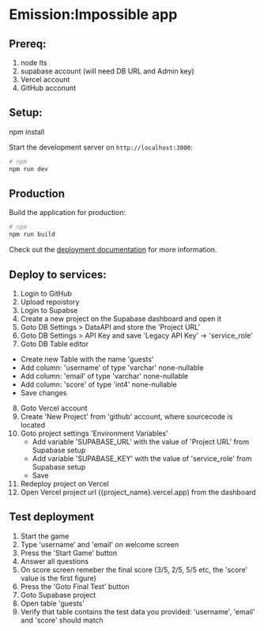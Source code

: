 # Emission:Impossible app

## Prereq:
1. node lts
2. supabase account (will need DB URL and Admin key)
3. Vercel account
4. GitHub acconunt

## Setup:
npm install

Start the development server on `http://localhost:3000`:

```bash
# npm
npm run dev
```

## Production

Build the application for production:

```bash
# npm
npm run build
```

Check out the [deployment documentation](https://nuxt.com/docs/getting-started/deployment) for more information.

## Deploy to services:
1. Login to GitHub
2. Upload repoistory
3. Login to Supabse
4. Create a new project on the Supabase dashboard and open it
5. Goto DB Settings > DataAPI and store the 'Project URL'
6. Goto DB Settings > API Key and save 'Legacy API Key' -> 'service_role'
7. Goto DB Table editor
  - Create new Table with the name 'guests'
  - Add column: 'username' of type 'varchar' none-nullable
  - Add column: 'email' of type 'varchar' none-nullable
  - Add column: 'score' of type 'int4' none-nullable
  - Save changes
8. Goto Vercel account
9. Create 'New Project' from 'github' account, where sourcecode is located
10. Goto project settings 'Environment Variables'
    - Add variable 'SUPABASE_URL' with the value of 'Project URL' from Supabase setup
    - Add variable 'SUPABASE_KEY' with the value of 'service_role' from Supabase setup
    - Save
11. Redeploy project on Vercel
12. Open Vercel project url ({project_name}.vercel.app) from the dashboard

## Test deployment
1. Start the game
2. Type 'username' and 'email' on welcome screen
3. Press the 'Start Game' button
4. Answer all questions
5. On score screen remeber the final score (3/5, 2/5, 5/5 etc, the 'score' value is the first figure)
6. Press the 'Goto Final Test' button
7. Goto Supabase project
8. Open table 'guests'
9. Verify that table contains the test data you provided: 'username', 'email' and 'score' should match 
